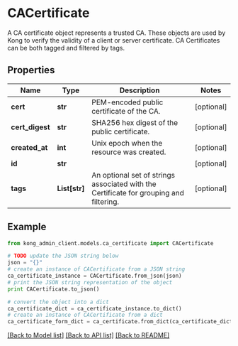 # CACertificate

A CA certificate object represents a trusted CA. These objects are used by Kong to verify the validity of a client or server certificate. CA Certificates can be both tagged and filtered by tags.

## Properties

Name | Type | Description | Notes
------------ | ------------- | ------------- | -------------
**cert** | **str** | PEM-encoded public certificate of the CA. | [optional] 
**cert_digest** | **str** | SHA256 hex digest of the public certificate. | [optional] 
**created_at** | **int** | Unix epoch when the resource was created. | [optional] 
**id** | **str** |  | [optional] 
**tags** | **List[str]** | An optional set of strings associated with the Certificate for grouping and filtering. | [optional] 

## Example

```python
from kong_admin_client.models.ca_certificate import CACertificate

# TODO update the JSON string below
json = "{}"
# create an instance of CACertificate from a JSON string
ca_certificate_instance = CACertificate.from_json(json)
# print the JSON string representation of the object
print CACertificate.to_json()

# convert the object into a dict
ca_certificate_dict = ca_certificate_instance.to_dict()
# create an instance of CACertificate from a dict
ca_certificate_form_dict = ca_certificate.from_dict(ca_certificate_dict)
```
[[Back to Model list]](../README.md#documentation-for-models) [[Back to API list]](../README.md#documentation-for-api-endpoints) [[Back to README]](../README.md)


